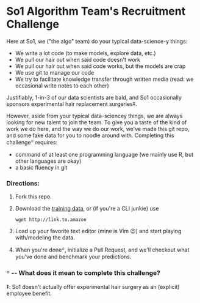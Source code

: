 # So1 Algorithm Team's Recruitment Challenge

Here at So1, we ("the algo" team) do your typical data-science-y things:
* We write a lot code (to make models, explore data, etc.)
* We pull our hair out when said code doesn't work
* We pull our hair out when said code works, but the models are crap
* We use git to manage our code
* We try to facilitate knowledge transfer through written media (read: we occasional write notes to each other)
 
Justifiably, 1-in-3 of our data scientists are bald, and So1 occasionally sponsors experimental hair replacement surgeries‡.

However, aside from your typical data-sciencey things, we are always looking for new talent to join the team. To give you a taste of the kind of work we do here, and the way we do our work, we've made this git repo, and some fake data for you to noodle around with. Completing this challenge꙳ requires:
* command of at least one programming language (we mainly use R, but other languages are okay)
* a basic fluency in git

### Directions:
1. Fork this repo.
2. Download the [training data](link_to_amazon_s3), or (if you're a CLI junkie) use
   
    ```
    wget http://link.to.amazon
    ```
3. Load up your favorite text editor (mine is Vim :wink:) and start playing with/modeling the data.
4. When you're done꙳, initialize a Pull Request, and we'll checkout what you've done and benchmark your predictions.
 
### ꙳ -- What does it mean to complete this challenge?


‡: So1 doesn't actually offer experimental hair surgery as an (explicit) employee benefit.
